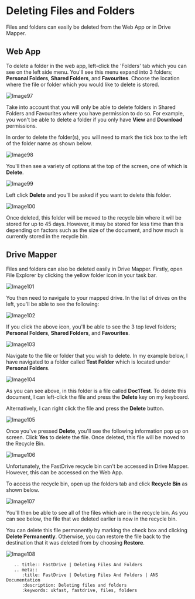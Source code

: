 # Deleting Files and Folders

Files and folders can easily be deleted from the Web App or in Drive Mapper.

## Web App

To delete a folder in the web app, left-click the 'Folders' tab which you can see on the left side menu. You'll see this menu expand into 3 folders; __Personal Folders__, __Shared Folders__, and __Favourites__. Choose the location where the file or folder which you would like to delete is stored.

![Image97](files/Image97.png)

Take into account that you will only be able to delete folders in Shared Folders and Favourites where you have permission to do so. For example, you won't be able to delete a folder if you only have __View__ and __Download__ permissions.

In order to delete the folder(s), you will need to mark the tick box to the left of the folder name as shown below.

![Image98](files/Image98.png)

You'll then see a variety of options at the top of the screen, one of which is __Delete__.

![Image99](files/Image99.png)

Left click __Delete__ and you'll be asked if you want to delete this folder.

![Image100](files/Image100.png)

Once deleted, this folder will be moved to the recycle bin where it will be stored for up to 45 days. However, it may be stored for less time than this depending on factors such as the size of the document, and how much is currently stored in the recycle bin.

## Drive Mapper

Files and folders can also be deleted easily in Drive Mapper. Firstly, open File Explorer by clicking the yellow folder icon in your task bar.

![Image101](files/Image101.png)

You then need to navigate to your mapped drive. In the list of drives on the left, you'll be able to see the following:

![Image102](files/Image102.png)

If you click the above icon, you'll be able to see the 3 top level folders; __Personal Folders__, __Shared Folders__, and __Favourites__.

![Image103](files/Image103.png)

Navigate to the file or folder that you wish to delete. In my example below, I have navigated to a folder called __Test Folder__ which is located under __Personal Folders__.

![Image104](files/Image104.png)

As you can see above, in this folder is a file called __Doc1Test__. To delete this document, I can left-click the file and press the __Delete__ key on my keyboard.

Alternatively, I can right click the file and press the __Delete__ button.

![Image105](files/Image105.png)

Once you've pressed __Delete__, you'll see the following information pop up on screen. Click __Yes__ to delete the file. Once deleted, this file will be moved to the Recycle Bin.

![Image106](files/Image106.png)

Unfortunately, the FastDrive recycle bin can't be accessed in Drive Mapper. However, this can be accessed on the Web App.

To access the recycle bin, open up the folders tab and click __Recycle Bin__ as shown below.

![Image107](files/Image107.png)

You'll then be able to see all of the files which are in the recycle bin. As you can see below, the file that we deleted earlier is now in the recycle bin.

You can delete this file permanently by marking the check box and clicking __Delete Permanently__. Otherwise, you can restore the file back to the destination that it was deleted from by choosing __Restore__.

![Image108](files/Image108.png)

```eval_rst
   .. title:: FastDrive | Deleting Files And Folders
   .. meta::
      :title: FastDrive | Deleting Files And Folders | ANS Documentation
      :description: Deleting files and folders
      :keywords: ukfast, fastdrive, files, folders
```
